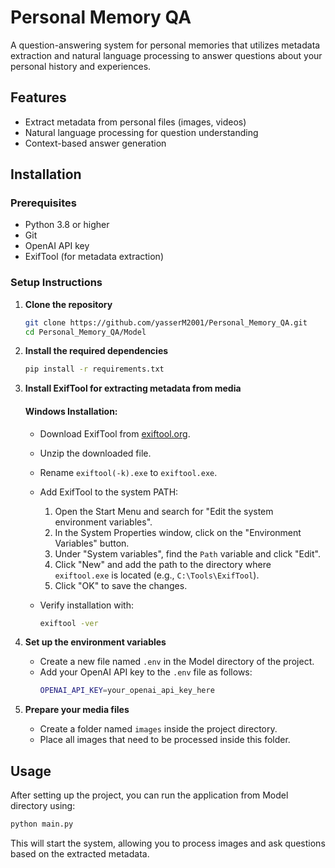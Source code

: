 # Personal Memory QA

A question-answering system for personal memories that utilizes metadata extraction and natural language processing to answer questions about your personal history and experiences.

## Features

- Extract metadata from personal files (images, videos)
- Natural language processing for question understanding
- Context-based answer generation

## Installation

### Prerequisites

- Python 3.8 or higher
- Git
- OpenAI API key
- ExifTool (for metadata extraction)

### Setup Instructions

1. **Clone the repository**
    ```bash
    git clone https://github.com/yasserM2001/Personal_Memory_QA.git
    cd Personal_Memory_QA/Model
    ```

2. **Install the required dependencies**
    ```bash
    pip install -r requirements.txt
    ```

3. **Install ExifTool for extracting metadata from media**

    #### Windows Installation:
    - Download ExifTool from [exiftool.org](https://exiftool.org/).
    - Unzip the downloaded file.
    - Rename `exiftool(-k).exe` to `exiftool.exe`.
    - Add ExifTool to the system PATH:
        1. Open the Start Menu and search for "Edit the system environment variables".
        2. In the System Properties window, click on the "Environment Variables" button.
        3. Under "System variables", find the `Path` variable and click "Edit".
        4. Click "New" and add the path to the directory where `exiftool.exe` is located (e.g., `C:\Tools\ExifTool`).
        5. Click "OK" to save the changes.
    - Verify installation with:
    
      ```bash
      exiftool -ver
      ```

4. **Set up the environment variables**
    - Create a new file named `.env` in the Model directory of the project.
    - Add your OpenAI API key to the `.env` file as follows:
      ```bash
      OPENAI_API_KEY=your_openai_api_key_here
      ```

5. **Prepare your media files**
    - Create a folder named `images` inside the project directory.
    - Place all images that need to be processed inside this folder.

## Usage

After setting up the project, you can run the application from Model directory using:
```bash
python main.py
```

This will start the system, allowing you to process images and ask questions based on the extracted metadata.

